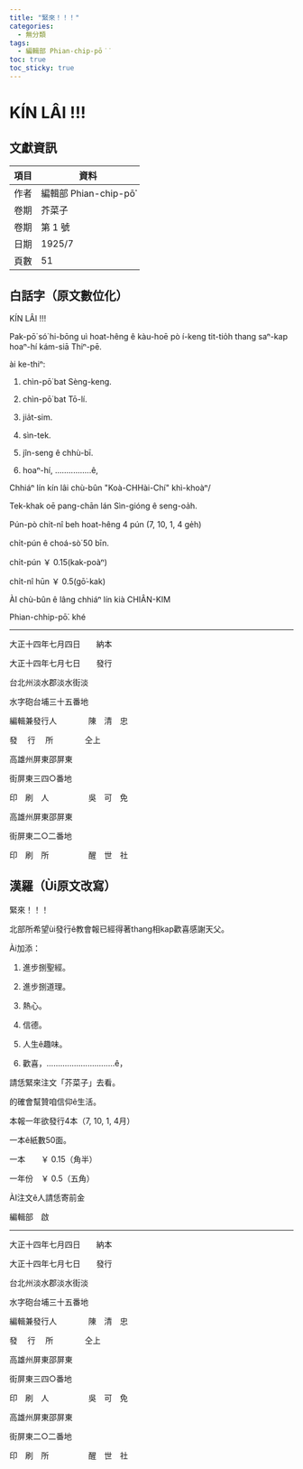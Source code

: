 ```yaml
---
title: "緊來！！！"
categories:
  - 無分類
tags:
  - 編輯部 Phian-chip-pō͘͘
toc: true
toc_sticky: true
---
```


# KÍN LÂI !!!

## 文獻資訊

| 項目 | 資料 |
|---|---|
| 作者 | 編輯部 Phian-chip-pō͘͘ |
| 卷期 | 芥菜子 |
| 卷期 | 第 1 號 |
| 日期 | 1925/7 |
| 頁數 | 51 |

## 白話字（原文數位化）

KÍN LÂI !!!

Pak-pō͘ só͘ hi-bōng uì hoat-hêng ê kàu-hoē pò í-keng tit-tio̍h thang saⁿ-kap hoaⁿ-hí kám-siā Thiⁿ-pē.

ài ke-thiⁿ:

1. chìn-pō͘ bat Sèng-keng.

2. chìn-pō͘ bat Tō-lí.

3. jia̍t-sim.

4. sìn-tek.

5. jîn-seng ê chhù-bī.

6. hoaⁿ-hí, ................ê,

Chhiáⁿ lín kín lâi chù-bûn "Koà-CHHài-Chí" khì-khoàⁿ/

Tek-khak oē pang-chān lán Sìn-gióng ê seng-oa̍h.

Pún-pò chi̍t-nî beh hoat-hêng 4 pún (7, 10, 1, 4 ge̍h)

chi̍t-pún ê choá-sò͘ 50 bīn.

chi̍t-pún ￥ 0.15(kak-poàⁿ)

chi̍t-nî hūn ￥ 0.5(gō͘-kak)

ÀI chù-bûn ê lâng chhiáⁿ lín kià CHIÂN-KIM

Phian-chhip-pō͘. khé

-------------------------------------------------------------------------------------------------------

大正十四年七月四日　　納本

大正十四年七月七日　　發行

台北州淡水郡淡水街淡

水字砲台埔三十五番地

編輯兼發行人　　　　陳　清　忠

發　 行 　所　　　　仝上

高雄州屏東邵屏東

街屏東三四○番地

印　刷　人　　　　　吳　可　免

高雄州屏東邵屏東

街屏東二○二番地

印　刷　所　　　　　醒　世　社

## 漢羅（Ùi原文改寫）

緊來！！！

北部所希望ùi發行ê教會報已經得著thang相kap歡喜感謝天父。

Ài加添：

1. 進步捌聖經。

2. 進步捌道理。

3. 熱心。

4. 信德。

5. 人生ê趣味。

6. 歡喜，..............................ê，

請恁緊來注文「芥菜子」去看。

的確會幫贊咱信仰ê生活。

本報一年欲發行4本（7, 10, 1, 4月）

一本ê紙數50面。

一本　　￥ 0.15（角半）

一年份　￥ 0.5（五角）

ÀI注文ê人請恁寄前金

編輯部　啟

---------------------------------------------------------------------------------------------

大正十四年七月四日　　納本

大正十四年七月七日　　發行

台北州淡水郡淡水街淡

水字砲台埔三十五番地

編輯兼發行人　　　　陳　清　忠

發　 行 　所　　　　仝上

高雄州屏東邵屏東

街屏東三四○番地

印　刷　人　　　　　吳　可　免

高雄州屏東邵屏東

街屏東二○二番地

印　刷　所　　　　　醒　世　社
